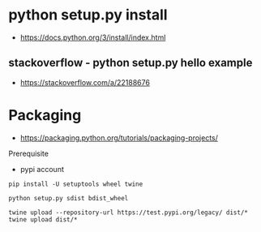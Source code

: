 # python setup.py install

* https://docs.python.org/3/install/index.html

## stackoverflow - python setup.py hello example

* https://stackoverflow.com/a/22188676

# Packaging

* https://packaging.python.org/tutorials/packaging-projects/

Prerequisite

* pypi account


```
pip install -U setuptools wheel twine
```

```
python setup.py sdist bdist_wheel
```

```
twine upload --repository-url https://test.pypi.org/legacy/ dist/*
twine upload dist/*
```
